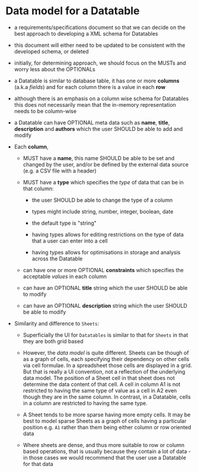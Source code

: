 # Data model for a Datatable

- a requirements/specifications document so that we can decide on the best approach to developing a XML schema for Datatables

- this document will either need to be updated to be consistent with the developed schema, or deleted

- initially, for determining approach, we should focus on the MUSTs and worry less about the OPTIONALs

- a Datatable is similar to database table, it has one or more **columns** (a.k.a _fields_) and for each column there is a value in each **row**

- although there is an emphasis on a column wise schema for Datatables this does not necessarily mean that the in-memory representation needs to be column-wise 

- a Datatable can have OPTIONAL meta data such as **name**, **title**, **description** and **authors** which the user SHOULD be able to add and modify

- Each **column**,

    - MUST have a **name**, this name SHOULD be able to be set and changed by the user, and/or be defined by the external data source (e.g. a CSV file with a header)

    - MUST have a **type** which specifies the _type_ of data that can be in that column:

        - the user SHOULD be able to change the type of a column

        - types might include string, number, integer, boolean, date

        - the default type is "string"

        - having types allows for editing restrictions on the type of data that a user can enter into a cell

        - having types allows for optimisations in storage and analysis across the Datatable

    - can have one or more OPTIONAL **constraints** which specifies the acceptable _values_ in each column

    - can have an OPTIONAL **title** string which the user SHOULD be able to modify

    - can have an OPTIONAL **description** string which the user SHOULD be able to modify

- Similarity and difference to `Sheets`:

  - Superficially the UI for `Datatables` is similar to that for `Sheets` in that they are both grid based

  - However, the _data model_ is quite different. Sheets can be though of as a graph of cells, each specifying their dependency on other cells via cell formulae. In a spreadsheet those cells are displayed in a grid. But that is really a UI convention, not a reflection of the underlying data model. The position of a Sheet cell in that sheet does not determine the data content of that cell. A cell in column A1 is not restricted to having the same type of value as a cell in A2 even though they are in the same column. In contrast, in a Datatable, cells in a column are restricted to having the same type.

  - A Sheet tends to be more sparse having more empty cells. It may be best to model sparse Sheets as a graph of cells having a particular position e.g. `A1` rather than them being either column or row oriented data

  - Where sheets are dense, and thus more suitable to row or column based operations, that is usually because they contain a lot of data - in those cases we would recommend that the user use a Datatable for that data

